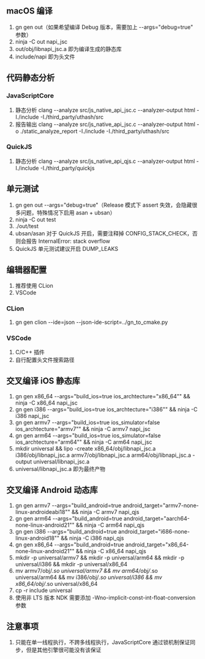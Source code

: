 ## macOS 编译

1. gn gen out（如果希望编译 Debug 版本，需要加上 --args="debug=true" 参数）
2. ninja -C out napi_jsc
3. out/obj/libnapi_jsc.a 即为编译生成的静态库
4. include/napi 即为头文件

## 代码静态分析

### JavaScriptCore

1. 静态分析 clang --analyze src/js_native_api_jsc.c --analyzer-output html -I./include -I./third_party/uthash/src
2. 报告输出 clang --analyze src/js_native_api_jsc.c --analyzer-output html -o ./static_analyze_report -I./include
   -I./third_party/uthash/src

### QuickJS

1. 静态分析 clang --analyze src/js_native_api_qjs.c --analyzer-output html -I./include -I./third_party/quickjs

## 单元测试

1. gn gen out --args="debug=true"（Release 模式下 assert 失效，会隐藏很多问题，特殊情况下启用 asan + ubsan）
2. ninja -C out test
3. ./out/test
4. ubsan/asan 对于 QuickJS 开启，需要注释掉 CONFIG_STACK_CHECK，否则会报告 InternalError: stack overflow
5. QuickJS 单元测试建议开启 DUMP_LEAKS

## 编辑器配置

1. 推荐使用 CLion
2. VSCode

### CLion

1. gn gen clion --ide=json --json-ide-script=../gn_to_cmake.py

### VSCode

1. C/C++ 插件
2. 自行配置头文件搜索路径

## 交叉编译 iOS 静态库

1. gn gen x86_64 --args="build_ios=true ios_archtecture=\"x86_64\"" && ninja -C x86_64 napi_jsc
2. gn gen i386 --args="build_ios=true ios_archtecture=\"i386\"" && ninja -C i386 napi_jsc
3. gn gen armv7 --args="build_ios=true ios_simulator=false ios_archtecture=\"armv7\"" && ninja -C armv7 napi_jsc
4. gn gen arm64 --args="build_ios=true ios_simulator=false ios_archtecture=\"arm64\"" && ninja -C arm64 napi_jsc
5. mkdir universal && lipo -create x86_64/obj/libnapi_jsc.a i386/obj/libnapi_jsc.a armv7/obj/libnapi_jsc.a
   arm64/obj/libnapi_jsc.a -output universal/libnapi_jsc.a
6. universal/libnapi_jsc.a 即为最终产物

## 交叉编译 Android 动态库

1. gn gen armv7 --args="build_android=true android_target=\"armv7-none-linux-androideabi18\"" && ninja -C armv7 napi_qjs
2. gn gen arm64 --args="build_android=true android_target=\"aarch64-none-linux-android21\"" && ninja -C arm64 napi_qjs
3. gn gen i386 --args="build_android=true android_target=\"i686-none-linux-android18\"" && ninja -C i386 napi_qjs
4. gn gen x86_64 --args="build_android=true android_target=\"x86_64-none-linux-android21\"" && ninja -C x86_64 napi_qjs
5. mkdir -p universal/armv7 && mkdir -p universal/arm64 && mkdir -p universal/i386 && mkdir -p universal/x86_64
6. mv armv7/obj/*.so universal/armv7 && mv arm64/obj/*.so universal/arm64 && mv i386/obj/*.so universal/i386 && mv
   x86_64/obj/*.so universal/x86_64
7. cp -r include universal
6. 使用非 LTS 版本 NDK 需要添加 -Wno-implicit-const-int-float-conversion 参数

## 注意事项

1. 只能在单一线程执行，不跨多线程执行，JavaScriptCore 通过锁机制保证同步，但是其他引擎很可能没有该保证

